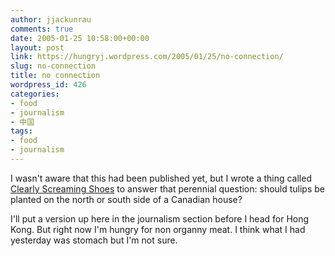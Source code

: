 ```yaml
---
author: jjackunrau
comments: true
date: 2005-01-25 10:58:00+00:00
layout: post
link: https://hungryj.wordpress.com/2005/01/25/no-connection/
slug: no-connection
title: no connection
wordpress_id: 426
categories:
- food
- journalism
- 中国
tags:
- food
- journalism
---
```


I wasn't aware that this had been published yet, but I wrote a thing called [Clearly Screaming Shoes](http://www.chinaeducationalexchange.org/whats-happening-story-2.htm) to answer that perennial question: should tulips be planted on the north or south side of a Canadian house?

I'll put a version up here in the journalism section before I head for Hong Kong.  But right now I'm hungry for non organny meat.  I think what I had yesterday was stomach but I'm not sure.
